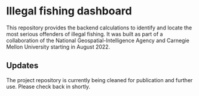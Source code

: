 # Illegal fishing dashboard

This repository provides the backend calculations to identify and locate the most serious offenders of illegal fishing.
It was built as part of a collaboration of the National Geospatial-Intelligence Agency and Carnegie Mellon University starting in August 2022.

## Updates

The project repository is currently being cleaned for publication and further use. Please check back in shortly.
